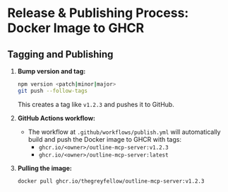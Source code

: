# Release & Publishing Process: Docker Image to GHCR

## Tagging and Publishing

1. **Bump version and tag:**

   ```sh
   npm version <patch|minor|major>
   git push --follow-tags
   ```

   This creates a tag like `v1.2.3` and pushes it to GitHub.

2. **GitHub Actions workflow:**
   - The workflow at `.github/workflows/publish.yml` will automatically build and push the Docker image to GHCR with tags:
     - `ghcr.io/<owner>/outline-mcp-server:v1.2.3`
     - `ghcr.io/<owner>/outline-mcp-server:latest`

3. **Pulling the image:**
   ```sh
   docker pull ghcr.io/thegreyfellow/outline-mcp-server:v1.2.3
   ```

